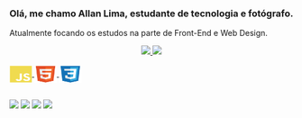 ### Olá, me chamo Allan Lima, estudante de tecnologia e fotógrafo.
Atualmente focando os estudos na parte de Front-End e Web Design.
<div align="center">
  <a href="https://github.com/allanpht">
  <img height="160em" src="https://github-readme-stats.vercel.app/api?username=allanpht&show_icons=true&theme=dark&include_all_commits=true&count_private=true"/>
  <img height="160em" src="https://github-readme-stats.vercel.app/api/top-langs/?username=allanpht&layout=compact&langs_count=7&theme=dark"/>
</div>
<div style="display: inline_block"><br>
  <img align="center" alt="AllanPHT-Js" height="30" width="40" src="https://raw.githubusercontent.com/devicons/devicon/master/icons/javascript/javascript-plain.svg">
  <img align="center" alt="Rafa-HTML" height="30" width="40" src="https://raw.githubusercontent.com/devicons/devicon/master/icons/html5/html5-original.svg">
  <img align="center" alt="Rafa-CSS" height="30" width="40" src="https://raw.githubusercontent.com/devicons/devicon/master/icons/css3/css3-original.svg">
</div>
  
  ##
 
<div> 
  <a href="https://www.youtube.com/channel/UCq9RYj7lxARRpIB29aPuNGA" target="_blank"><img src="https://img.shields.io/badge/YouTube-FF0000?style=for-the-badge&logo=youtube&logoColor=white" target="_blank"></a>
  <a href="https://instagram.com/allaanlc" target="_blank"><img src="https://img.shields.io/badge/-Instagram-%23E4405F?style=for-the-badge&logo=instagram&logoColor=white" target="_blank"></a>
  <a href = "mailto:allan.lc@icloud.com"><img src="https://img.shields.io/badge/icloud%20mail-555?style=for-the-badge&logo=apple&logoColor=white" target="_blank"></a>
  <a href="https://www.linkedin.com/in/allaanlc/" target="_blank"><img src="https://img.shields.io/badge/-LinkedIn-%230077B5?style=for-the-badge&logo=linkedin&logoColor=white" target="_blank"></a> 
